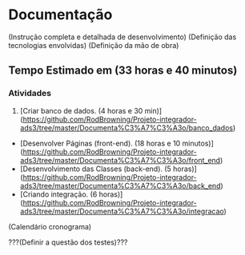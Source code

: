 # Documentação

(Instrução completa e detalhada de desenvolvimento)
(Definição das tecnologias envolvidas)
(Definição da mão de obra)



## Tempo Estimado em (33 horas e 40 minutos)


### Atividades

1. [Criar banco de dados. (4 horas e 30 min)]
(https://github.com/RodBrowning/Projeto-integrador-ads3/tree/master/Documenta%C3%A7%C3%A3o/banco_dados)
* [Desenvolver Páginas (front-end). (18 horas e 10 minutos)]
(https://github.com/RodBrowning/Projeto-integrador-ads3/tree/master/Documenta%C3%A7%C3%A3o/front_end)
* [Desenvolvimento das Classes (back-end). (5 horas)]
(https://github.com/RodBrowning/Projeto-integrador-ads3/tree/master/Documenta%C3%A7%C3%A3o/back_end)
* [Criando integração. (6 horas)]
(https://github.com/RodBrowning/Projeto-integrador-ads3/tree/master/Documenta%C3%A7%C3%A3o/integracao)

(Calendário cronograma)

???(Definir a questão dos testes)???
